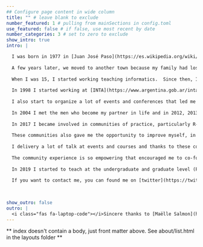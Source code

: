 ```yaml
---
## Configure page content in wide column
title: "" # leave blank to exclude
number_featured: 1 # pulling from mainSections in config.toml
use_featured: false # if false, use most recent by date
number_categories: 3 # set to zero to exclude
show_intro: true
intro: |

  I was born in 1977 in [Juan José Paso](https://es.wikipedia.org/wiki/Juan_Jos%C3%A9_Paso_(Buenos_Aires)), a small town in a rural area in [Argentina](https://es.wikipedia.org/wiki/Argentina), South America. I was six years old when my elementary school bought a computer (one computer for the entire school and the only one in the whole town). The moment I saw it I felt love at first sight.
  
  A few years later, we moved to another town because my family had lost almost everything due to a flood. This new place was close to another town where I could study programming. So between ages 9 and 14 my parents drove 80 kilometers every Saturday to take me to class.  We didn’t have a car, and there was no public transport because it was a rural area, but since my dad fixes cars, his clients would lend him their cars to make the trip.
  
  When I was 15, I started working teaching informatics.  Since then, I never stopped teaching and learning computing. I finished high school in 1996,becoming the first generation in my family in obtein a high school diploma. At that time the whole family moved again to another city where there was a free public university because we didn't have the money to send me to study.  I couldn't stop working, so I was a teacher at elementary and high school from 1997 to 1999. I sold my first software (a car racing management system) in 1997.
  
  In 1998 I started working at [INTA](https://www.argentina.gob.ar/inta), where I won two scholarships to finish my degree in computer science (2005) and my master’s degree in data minig and knowledge discovery (2015). I become a scientist starting as [Research Software Engineer](https://researchsoftware.org/) (although I didn't know the job had that name). I then began to have management roles such as Head of Division, Group and Area, Regional Advisor, Coordinator (PI) of several research projects and strategic knowledge networks, and the first women member of the Board of Directors of the Natural Resources Research Center. I also received several awards and recognitions for the results of my developments and research.
  
  I also start to organize a lot of events and conferences that led me to become chair of the AgroInformatics Congress from 2016 to 2021, general chair of the 49th and 50th [Jornadas Argentinas de Informática](https://www.sadio.org.ar/jaiio/), founder and chair of [LatinR](https://latin-r.com/), global coordinator of [useR! 2021](https://user2021.r-project.org/), Conference Team Lead at [RForwards](https://forwards.github.io/), and a member of the useR! Working Group.
  
  In 2004 I met the men who become my partner in life and in 2012, 2013 and 2015 we became proud parents. In 2012 we lost Ana, our first child. We are still raising and educating and watching with wonder our other two suns.
  
  In 2017 I became involved in communities of practice, particularly R-Ladies and the R-Community that impact my life and career in such a positive way. I co-founded the [R-Ladies Santa Rosa](https://www.meetup.com/es/rladies-santa-rosa/) chapter and become a member of the [R-Ladies](https://rladies.org/) Global Team in 2018. That same year we start the collaborative traslation to Spanish of [R for Data Science](https://github.com/cienciadedatos). I was involved in the translation of [R-Ladies's Rules and Guidelines](https://github.com/rladies/starter-kit/tree/master/ES), some lessons by [The Carpentries](https://github.com/Carpentries-ES) and severals [RStudio Cheat Sheets](https://rstudio.com/resources/cheatsheets/). This experience help me to lead the translation of [Teaching Tech Together](https://teachtogether.tech) in 2020. 
  
  These communities also gave me the opportunity to improve myself, in 2019 I become an [RStudio Certified Trainer](https://education.rstudio.com/trainers/), since 2020 I'm an [Software Carpentries Certified Instructor](https://carpentries.org/instructors/) and since 2021 I'm a  [Carpentries Certified Trainer](https://carpentries.org/trainers/). In 2022 the community elected me as a member of the The Carpentries Execute Council. 
  
  I delivery a lot of talk at events and courses and thanks to these communities I become an international bilingual speaker.  
  
  The community experience is so empowering that encouraged me to co-found in 2020 a new community called [MetaDocencia](https://metadocencia.netlify.app/), an open, free, volunteer-lead, not-for-profit, educational organization that teach how to teach and technical skill to people from undeserved countries.
  
  In 2019 I started to teach at the undergraduate and graduate level (Programming 101, Visualization 101, Big Data 101 and Data Bases 101) for two diploma courses (Data Science in Public Policy and New Technologies for Agriculture) and a Bachelor's Degree in Data Science.  I also helped to create a master's degree in Data Science.
  
  If you want to contact me, you can found me on [twitter](https://twitter.com/yabellini).

  
  
show_outro: false
outro: |
  <i class="fas fa-laptop-code"></i>Sincere thanks to [Maëlle Salmon](https://masalmon.eu/) for her help naming this Hugo theme!
---
```


** index doesn't contain a body, just front matter above.
See about/list.html in the layouts folder **